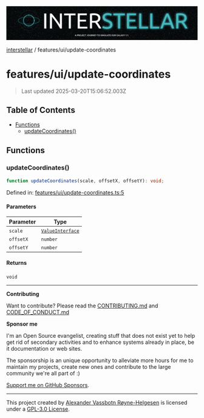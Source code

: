 <div><img alt="SPECCER logo" src="https://raw.githubusercontent.com/phun-ky/interstellar/main/public/interstellar-header.png" style="max-height:120px;"/></div>

[interstellar](../../README.md) / features/ui/update-coordinates

# features/ui/update-coordinates

> Last updated 2025-03-20T15:06:52.003Z

## Table of Contents

- [Functions](#functions)
  - [updateCoordinates()](#updatecoordinates)

## Functions

### updateCoordinates()

```ts
function updateCoordinates(scale, offsetX, offsetY): void;
```

Defined in:
[features/ui/update-coordinates.ts:5](https://github.com/phun-ky/interstellar/blob/main/src/features/ui/update-coordinates.ts#L5)

#### Parameters

| Parameter | Type                                                       |
| --------- | ---------------------------------------------------------- |
| `scale`   | [`ValueInterface`](../../types/distance.md#valueinterface) |
| `offsetX` | `number`                                                   |
| `offsetY` | `number`                                                   |

#### Returns

`void`

---

**Contributing**

Want to contribute? Please read the
[CONTRIBUTING.md](https://github.com/phun-ky/interstellar/blob/main/CONTRIBUTING.md)
and
[CODE_OF_CONDUCT.md](https://github.com/phun-ky/interstellar/blob/main/CODE_OF_CONDUCT.md)

**Sponsor me**

I'm an Open Source evangelist, creating stuff that does not exist yet to help
get rid of secondary activities and to enhance systems already in place, be it
documentation or web sites.

The sponsorship is an unique opportunity to alleviate more hours for me to
maintain my projects, create new ones and contribute to the large community
we're all part of :)

[Support me on GitHub Sponsors](https://github.com/sponsors/phun-ky).

---

This project created by [Alexander Vassbotn Røyne-Helgesen](http://phun-ky.net)
is licensed under a
[GPL-3.0 License](https://choosealicense.com/licenses/gpl-3.0/).
